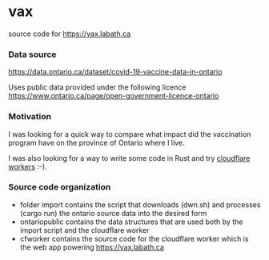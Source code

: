 # vax
source code for https://vax.labath.ca

### Data source

https://data.ontario.ca/dataset/covid-19-vaccine-data-in-ontario

Uses public data provided under the following licence https://www.ontario.ca/page/open-government-licence-ontario

### Motivation

I was looking for a quick way to compare what impact did the vaccination program have on the province of Ontario where I live.

I was also looking for a way to write some code in Rust and try [cloudflare workers](https://workers.cloudflare.com/) :-).

### Source code organization

- folder import contains the script that downloads (dwn.sh) and processes (cargo run) the ontario source data into the desired form
- ontariopublic contains the data structures that are used both by the import script and the cloudflare worker
- cfworker contains the source code for the cloudflare worker which is the web app powering https://vax.labath.ca
